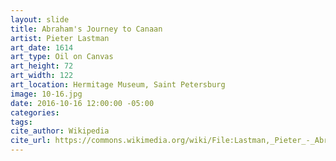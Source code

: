 ```yaml
---
layout: slide
title: Abraham's Journey to Canaan
artist: Pieter Lastman
art_date: 1614
art_type: Oil on Canvas
art_height: 72
art_width: 122
art_location: Hermitage Museum, Saint Petersburg
image: 10-16.jpg
date: 2016-10-16 12:00:00 -05:00
categories:
tags:
cite_author: Wikipedia
cite_url: https://commons.wikimedia.org/wiki/File:Lastman,_Pieter_-_Abraham%27s_Journey_to_Canaan_-_1614.jpg
---
```

